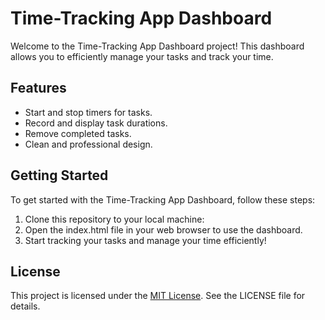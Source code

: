 # Time-Tracking App Dashboard

Welcome to the Time-Tracking App Dashboard project! This dashboard allows you to efficiently manage your tasks and track your time.

## Features

- Start and stop timers for tasks.
- Record and display task durations.
- Remove completed tasks.
- Clean and professional design.

## Getting Started

To get started with the Time-Tracking App Dashboard, follow these steps:

1. Clone this repository to your local machine:
2. Open the index.html file in your web browser to use the dashboard.
3. Start tracking your tasks and manage your time efficiently!

## License
This project is licensed under the [MIT License](/LICENSE). See the LICENSE file for details.